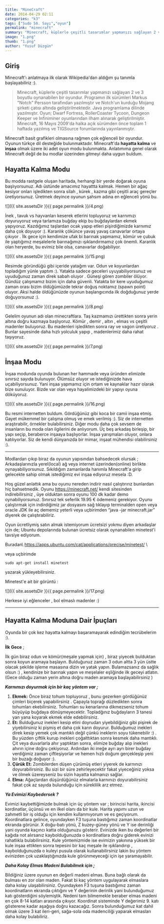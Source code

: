 ```yaml
---
title: "MineCraft"
date: 2014-04-29 02:11
categories: "k3"
tags: ["Sudo 58. Sayı","oyun"]
permalink: "minecraft"
summary: "Minecraft, küplerle çeşitli tasarımlar yapmanızı sağlayan 2 ve 3 boyutlu oynanabilen bir oyundur."
image: "1.png"
thumb: "1.png"
author: "Yusuf Düzgün"
---
```

## Giriş

Minecraft'ı anlatmaya ilk olarak Wikipedia'dan aldığım şu tanımla başlayabiliriz :).

> Minecraft, küplerle çeşitli tasarımlar yapmanızı sağlayan 2 ve 3
> boyutlu oynanabilen bir oyundur. Programın ilk sürümleri Markus
> "Notch" Persson tarafından yazılmıştır ve Notch'un kurduğu Mojang
> şirketi çatısı altında geliştirilmektedir. Java programlama dilinde
> yazılmıştır. Oyun; Dwarf Fortress, RollerCoaster Tycoon, Dungeon
> Keeper ve Infiniminer oyunlarından ilham alınarak geliştirilmiştir.
> Minecraft, 16 Mayıs 2009'da halka açık sürümden önce toplam 1 haftada
> yazılmış ve TIGSource forumlarında yayınlanmıştır.

Minecraft basit grafikleri olmasına rağmen çok eğlenceli bir oyundur. Oyunun türkçe dil desteğide bulunmaktadır. Minecraft'da **hayatta kalma** ve **inşaa** olmak üzere iki adet oyun modu bulunmakta. Anlatımıma genel olarak Minecraft değil de bu modlar üzerinden gitmeyi daha uygun buldum.

## Hayatta Kalma Modu

Bu modda rastgele oluşan haritada, herhangi bir yerde doğarak oyuna başlıyorsunuz. Adı üstünde amacımız hayattta kalmak. Hemen bir ağaç kesiyor onları işledikten sonra silah , kürek , kazma gibi çeşitli araç gereçler üretiyorsunuz. Üretmek deyince oyunun şahsım adına en eğlenceli yönü bu.

![]({{ site.assetsDir }}{{ page.permalink }}/4.png)

İnek , tavuk vs hayvanları keserek etlerini topluyoruz ve karnımızı doyuruyoruz veya tarlamıza buğday ekip bu buğdaylardan ekmek yapıyoruz. Kazdığımız taşlardan ocak yapıp etleri pişirdiğimizde karnımız daha çok doyuyor :). Karanlık çökünce yavaş yavaş canavarlar ortaya çıkıyor . İlk gece için kendimize ufak bi barınak yapmamız, kömür ve çubuk ile yaptığımız meşalelerle barınağımızı ışıklandırmamız çok önemli. Karanlık olan heryerde, bu evimiz bile olsa, canavarlar doğabiliyor.

![]({{ site.assetsDir }}{{ page.permalink }}/15.png)

Resimde göründüğü gibi içeride yatağım var. Odun ve koyunlardan topladığım yünle yaptım :). Yatakta sadece geceleri uyuyabiliyorsunuz ve uyuduğunuz zaman direk sabah oluyor . Güneşi gören zombiler ölüyor. Gündüz çalışmamız bizim için daha güvenli. Yatakta bir kere uyuduğumuz zaman orası bizim öldüğümüzde tekrar doğuş noktamız (spawn point) oluyor. Aksi halde öldüğünüzde oyunun başlangıcında ilk doğduğunuz yerde doğuyorsunuz :).

![]({{ site.assetsDir }}{{ page.permalink }}/8.png)

Gelelim oyunun adı olan minecraftlara. Taş kazmamızı ürettikten sonra yerin altına doğru kazmaya başlıyoruz. Kömür , demir , altın , elmas vs çeşitli madenler buluyoruz. Bu madenleri işledikten sonra ray ve vagon üretiyoruz . Bunlar sayesinde daha hızlı yolculuk yapıp , madenlerimiz daha rahat taşıyoruz.

![]({{ site.assetsDir }}{{ page.permalink }}/7.png)

## İnşaa Modu

İnşaa modunda oyunda bulunan her hammade veya üründen elimizde sınırsız sayıda bulunuyor. Ölümsüz oluyor ve istediğinizde hava uçabiliyorsunuz. Yani inşaa yapmamız için ortam ve kaynaklar hazır olarak bize sunuluyor. Bizde var olan veya hayalimizdeki bir yapıyı oyuna döküyoruz.

![]({{ site.assetsDir }}{{ page.permalink }}/16.png)

Bu resmi internetten buldum. Gördüğünüz gibi koca bir camii inşaa etmiş. Gayet mükemmel bir çalışma olmuş ve emek verilmiş :). Siz de internetten araştırabilir, örnekler bulabilirsiniz. Diğer modu daha çok sevsem de insanların bu moda olan ilgilerini de anlıyorum. Üç beş arkadaş birleşip, bir yapı seçip, beraberce inşaaya başlıyorlar. İnşaa yarışmaları oluyor, onlara katılıyorlar. Siz de kendi dünyanızda bir mimar, inşaat mühendisi olabilirsiniz :).

---

Modlardan çıkıp biraz da oyunun yapısından bahsedecek olursak ;
Arkadaşlarınızla yerel(local) ağ veya internet üzerinden(online)  birlikte oynayabiliyorsunuz. Sıkıldığım zamanlarda hanımla Minecraft'a girip gelecekte sahip olmak istediğimiz evi inşaa ediyoruz mesela :D.

Hoş güzel anlattık ama bu oyunu nereden indirir nasıl çalıştırırız bunlardan hiç bahsetmedik. Oyunu <https://minecraft.net/> kendi sitesinden indirebilirsiniz , üye olduktan sonra oyunu 100 dk kadar demo oynabiliyorsunuz. Sınırsız tek seferlik 19.95 € ödemeniz gerekiyor. Oyunu çalıştırmak için  indirdiğimiz jar dosyasını sağ tıklayıp terminalden open veya oracle JDK ile aç dememiz yeterli veya uçbirimden “java -jar minecraft.jar” diyerek de çalıştırabiliriz.

Oyun ücretliymiş satın almak istemiyorum ücretsizi yokmu diyen arkadaşlar için de; Ubuntu depolarında bulunan ücretsiz olarak oynanabilen minetest'i tavsiye ediyorum.

Buradan\\
<https://apps.ubuntu.com/cat/applications/precise/minetest/> \\

veya uçbirimde

```
sudo apt-get install minetest
```

 yazarak yükleyebilirsiniz.

Minetest'e ait bir görüntü :

![]({{ site.assetsDir }}{{ page.permalink }}/17.png)

Herkese iyi eğlenceler , bol elmaslı madenler :)

---

## Hayatta Kalma Moduna Dair İpuçları

Oyunda bir çok kez hayatta kalmayı başaramayarak edindiğim tecrübelerim :).

**İlk Gece** ;

İlk gün biraz odun ve kömür(meşale yapmak için) , biraz yiyecek bulduktan sonra koyun aramaya başlayın. Bulduğunuz zaman 3 odun altta 3 yün üstte olacak şekilde işleme masasına dizin ve yatak yapın. Bulamazsanız da sağlık olsun :) , kendinize bir barınak yapın ve meşelaler eşliğinde ilk geceyi atlatın.(Gece olduğu zaman yerin altına doğru maden aramaya başlayabilirsiniz )

***Karnımızı doyurmak için bir kaç yöntem var ;***

1. **Ekmek:** Önce biraz tohum topluyoruz , bunu gezerken gördüğünüz çimleri biçerek yapabilirsiniz . Çapayla toprağı düzledikten sonra tohumları ekebilirsiniz. Tohumları su kenarlarına dikmezseniz tohum büyüyüp buğdaya dönüşmeyecektir. Topladğınız buğdayların 3 tanesi yan yana koyarak ekmek elde edebilirsiniz.
2. **Et:** Bulduğunuz inekleri kesip etini doyrudan yiyebildiğiniz gibi pişirek de yiyebilirsiniz ki pişmiş et daha çok karın doyurur. Bulduğumuz inekleri direk kesip yemek çok mantıklı değil çünkü ineklerin soyu tükenebilir :) . Bu yüzden çiftlik kurup inekleri çoğalttıktan sonra kesmek daha mantıklı. Çit veya duvarlarla ahır yaptıktan sonra, elimize buğday alıp inekleri ahırın içine doğru çekiyoruz. Ardından iki ineğe ayrı ayrı birer buğday verdiğimiz zaman çiftleşiyorlar ve hemen hızlı doğum gerçekleşip yeni bir buzağı doğuyor  :).
3. **Çürük Et:** Zombilerden düşen çürümüş etleri yiyerek de karnınızı doyurabilirsiniz. Bu sizi bir süre zehirleyecektir fakat yiyeceğiniz yoksa ve ölmek üzereyseniz bu sizin hayatta kalmanızı sağlar.
4. **Elma:** Ağaçlardan düşürdüğünüz elmalarla karnınızı doyurabilirsiniz fakat çok az sayıda bulunduğu için süreklilik arz etmez.

***Ya Evimizi Kaybedersek ?***

Evimizi kaybettiğimizde bulmak için üç yöntem var ; birincisi harita, ikincisi kordinatlar, üçünsü ve en ilkel olanı da bir kule. Harita yapımı uzun ve zahmetli bir iş olduğu için kendim kullanmıyorum ve es geçiyorum. Koordinatlara gelince, oyundayken  F3 tuşuna bastığımız zaman koordinatlar ekranda görünür. X doğu-batı yönü, Z kuzey-güney yönü   ve Y ise derinliği yani oyunda kaçıncı katta olduğunuzu gösterir. Evinizde iken bu değerleri bir kağıda not alırsanız kaybolduğunuzda o kordinatlara doğru giderek evinizi rahatlıkla bulabilirsiniz. Kule yöntemizmide ise evimizin yakınına yüksek bir kule inşaa ettikten sonra tepesini bir kaç meşale ile ışıklandırıp , kaybolduğunuzda o kuleyi pusula olarak kullanabilirsiniz lakin bu yöntem evinizden çok uzaklaştığınızda kule görünmeyeceği için işe yaramayabilir.

***Daha Kolay Elmas Madeni Bulabilmek için ;***

Bildiğiniz üzere oyunun en değerli madeni elmas. Buna bağlı olarak da bulması en zor olan maden. Fakat bi kaç yöntem uygulayarak elmaslara daha kolay ulaşabilirsiniz. Oyundayken F3 tuşuna bastığımız zaman koordinatların ekranda çıktığını ve Y değerinin derinlik yani bulunduğumuz katı gösterdiğini söylemiştik. Nedeni tam bilmemekle beraber elmas madeni en çok 8-14 katları arasında çıkıyor. Koordinat sisteminde Y değerimiz 9. katı gösterene kadar aşağıya doğru kazacağız. Sonra bulunduğumuz kat dahil olmak üzere 3 kat ileri-geri, sağa-sola oda madenciliği yaparak elmasları daha kolay bulabiliriz.
